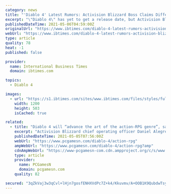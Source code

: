```yaml
---
category: news
title: "'Diablo 4' Latest Rumors: Activision Blizzard Boss Claims Different Kind Of RPG Is Coming"
excerpt: "\"Diablo 4\" has yet to get a release date, but Activision Blizzard COO Daniel Alegre claimed that it will be an innovative addition to the action-RPG genre."
publishedDateTime: 2021-05-06T04:59:00Z
originalUrl: "https://www.ibtimes.com/diablo-4-latest-rumors-activision-blizzard-boss-claims-different-kind-rpg-coming-3194162"
webUrl: "https://www.ibtimes.com/diablo-4-latest-rumors-activision-blizzard-boss-claims-different-kind-rpg-coming-3194162"
type: article
quality: 78
heat: -1
published: false

provider:
  name: International Business Times
  domain: ibtimes.com

topics:
  - Diablo 4

images:
  - url: "https://s1.ibtimes.com/sites/www.ibtimes.com/files/styles/full/public/2016/08/03/diablo.jpg"
    width: 1200
    height: 503
    isCached: true

related:
  - title: "Diablo 4 will “advance the art of the action-RPG genre”, says Activision Blizzard"
    excerpt: "Activision Blizzard chief operating officer Daniel Alegre mentions that the company feels that Diablo 4 will “advance the art of the action-RPG genre”. Alegre also notes that development on the ..."
    publishedDateTime: 2021-05-05T07:56:00Z
    webUrl: "https://www.pcgamesn.com/diablo-4/action-rpg"
    ampWebUrl: "https://www.pcgamesn.com/diablo-4/action-rpg?amp"
    cdnAmpWebUrl: "https://www-pcgamesn-com.cdn.ampproject.org/c/s/www.pcgamesn.com/diablo-4/action-rpg?amp"
    type: article
    provider:
      name: PCGamesN
      domain: pcgamesn.com
    quality: 82

secured: "3qZkVaj3w3qCvl+lHjn7gosfENHXVdPc7Z+k4/Kkuvmv/A+OOB1K9QubdwTsyji6hFS0spwMU9cWpSF7/qDFfV84HEaO6YRaiZ4Y4760b6Q/w6LedMffFCf+WLs3EJFqNI+SY34BjVP5Uper09okQ/5oaIdARRFCP3/AGXpUbbhb101LmDD5TQi/n4OPjEVfrsHIJBsZNuydFmenupRyB4BXiFkSRcS2pMzMtx+Xh1LoLWmPOInYdXV9A+CbKIPGzCn+aACWMTAw10QFGsSIBEnj/tc7bEHNgj2mcd0zcNC9HzCl199J1wLBro0CI1aANAccY6MiLgaf1xDOYW4SYHFP13BnpATFAwd4x4IoEW4=;0LWuaf3gGD2kAsgzlCMXQg=="
---
```


